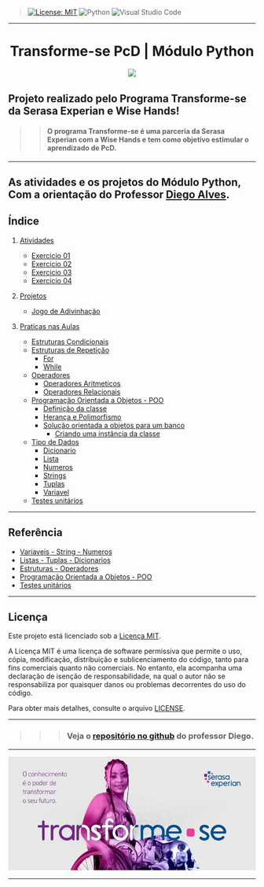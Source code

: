 
> [![License: MIT](https://img.shields.io/badge/License-MIT-yellow.svg)](/LICENCE) 
![Python](https://img.shields.io/badge/python-3670A0?style=for-the-badge&logo=python&logoColor=ffdd54) ![Visual Studio Code](https://img.shields.io/badge/Visual%20Studio%20Code-0078d7.svg?style=for-the-badge&logo=visual-studio-code&logoColor=white)
----

<p>
<h1 align="center">Transforme-se PcD | Módulo Python</h1>
</p>

<p align="center">
<img src="https://www.python.org/static/community_logos/python-logo-generic.svg">
</p>


## Projeto realizado pelo Programa Transforme-se da Serasa Experian e Wise Hands!


>> #### O programa Transforme-se é uma parceria da Serasa Experian com a Wise Hands e tem como objetivo estimular o aprendizado de PcD. 

***

## As atividades e os projetos do Módulo Python, Com a orientação do Professor [Diego Alves](https://github.com/diegoalvesone).

## Índice

1. [Atividades](./Exercicio)
   * [Exercicio 01](./Exercicio/exercicio01.py)
   * [Exercicio 02](./Exercicio/exercicio02.py)
   * [Exercicio 03](./Exercicio/exercicio03.py)
   * [Exercicio 04](./Exercicio/exercicio04.py)
2. [Projetos](./Projeto%20Jogo%20de%20Adivinhação/)
   * [Jogo de Adivinhação](./Projeto%20Jogo%20de%20Adivinhação/jogo-adivinhacao.py)

3. [Praticas nas Aulas](./Pratica%20na%20Aula/)
   * [Estruturas Condicionais](./Pratica%20na%20Aula/Estruturas%20Condicionais/estruturas-condicionais.py)
   * [Estruturas de Repetição](./Pratica%20na%20Aula/Estruturas%20de%20Repetição/)
     * [For](./Pratica%20na%20Aula/Estruturas%20de%20Repetição/for.py)
     * [While](./Pratica%20na%20Aula/Estruturas%20de%20Repetição/while.py)
   * [Operadores](./Pratica%20na%20Aula/Operadores/)
     * [Operadores Aritmeticos](./Pratica%20na%20Aula/Operadores/operadores-aritmeticos.py)
     * [Operadores Relacionais](./Pratica%20na%20Aula/Operadores/operadores-relacionais.py)
   * [Programação Orientada a Objetos - POO](./Pratica%20na%20Aula/POO/)
     * [Definição da classe](./Pratica%20na%20Aula/POO/cachorro.py)
     * [Herança e Polimorfismo](./Pratica%20na%20Aula/POO/conta_bancaria_final.py)
     * [Solução orientada a objetos para um banco](./Pratica%20na%20Aula/POO/conta-bancaria.py)
       * [Criando uma instância da classe](./Pratica%20na%20Aula/POO/main.py)
   * [Tipo de Dados](./Pratica%20na%20Aula/Tipo%20de%20Dados/)
     * [Dicionario](./Pratica%20na%20Aula/Tipo%20de%20Dados/dicionario.py)
     * [Lista](./Pratica%20na%20Aula/Tipo%20de%20Dados/lista.py)
     * [Numeros](./Pratica%20na%20Aula/Tipo%20de%20Dados/numeros.py)
     * [Strings](./Pratica%20na%20Aula/Tipo%20de%20Dados/strings.py)
     * [Tuplas](./Pratica%20na%20Aula/Tipo%20de%20Dados/tuplas.py)
     * [Variavel](./Pratica%20na%20Aula/Tipo%20de%20Dados/variavel.py)
   * [Testes unitários](./Pratica%20na%20Aula/Teste/)
  
***
## Referência
 
 - [Variaveis - String - Numeros](./File/pdf/Variaveis-string-numeros.pdf) 
 - [Listas - Tuplas - Dicionarios](./File/pdf/Listas-Tuplas-Dicionarios-atualizado.pdf)
 - [Estruturas - Operadores](./File/pdf/Estruturas-operadores-python.pdf)
 - [Programação Orientada a Objetos - POO](./File/pdf/POO.pptx%20(1).pdf)
 - [Testes unitários](./File/pdf/Testes.pptx-1.pdf)

******
## Licença

Este projeto está licenciado sob a [Licença MIT](https://opensource.org/licenses/MIT).

A Licença MIT é uma licença de software permissiva que permite o uso, cópia, modificação, distribuição e sublicenciamento do código, tanto para fins comerciais quanto não comerciais. No entanto, ela acompanha uma declaração de isenção de responsabilidade, na qual o autor não se responsabiliza por quaisquer danos ou problemas decorrentes do uso do código.

Para obter mais detalhes, consulte o arquivo [LICENSE](./LICENCE).

________________
>>> ### Veja o [repositório no github](https://github.com/diegoalvesone/modulo-python/tree/main) do professor Diego.
-----

<p align="center">
<img src="./File/img/image001.jpg">
</p>

****